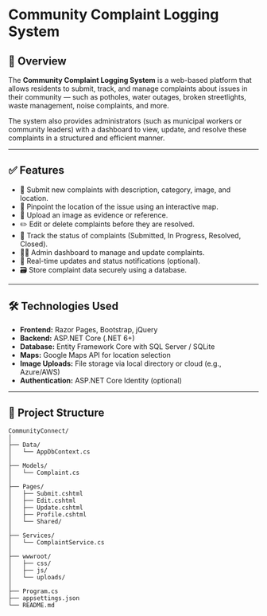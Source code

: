 # Community Complaint Logging System

## 📌 Overview

The **Community Complaint Logging System** is a web-based platform that allows residents to submit, track, and manage complaints about issues in their community — such as potholes, water outages, broken streetlights, waste management, noise complaints, and more.

The system also provides administrators (such as municipal workers or community leaders) with a dashboard to view, update, and resolve these complaints in a structured and efficient manner.

---

## ✅ Features

- 📝 Submit new complaints with description, category, image, and location.
- 📍 Pinpoint the location of the issue using an interactive map.
- 📸 Upload an image as evidence or reference.
- ✏️ Edit or delete complaints before they are resolved.
- 🔁 Track the status of complaints (Submitted, In Progress, Resolved, Closed).
- 👨‍💼 Admin dashboard to manage and update complaints.
- 🔔 Real-time updates and status notifications (optional).
- 🗃️ Store complaint data securely using a database.

---

## 🛠️ Technologies Used

- **Frontend:** Razor Pages, Bootstrap, jQuery
- **Backend:** ASP.NET Core (.NET 6+)
- **Database:** Entity Framework Core with SQL Server / SQLite
- **Maps:** Google Maps API for location selection
- **Image Uploads:** File storage via local directory or cloud (e.g., Azure/AWS)
- **Authentication:** ASP.NET Core Identity (optional)

---

## 📂 Project Structure

```plaintext
CommunityConnect/
│
├── Data/
│   └── AppDbContext.cs
│
├── Models/
│   └── Complaint.cs
│
├── Pages/
│   ├── Submit.cshtml
│   ├── Edit.cshtml
│   ├── Update.cshtml
│   ├── Profile.cshtml
│   └── Shared/
│
├── Services/
│   └── ComplaintService.cs
│
├── wwwroot/
│   ├── css/
│   ├── js/
│   └── uploads/
│
├── Program.cs
├── appsettings.json
└── README.md
